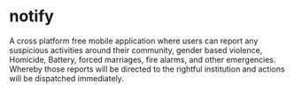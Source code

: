 # notify
A cross platform free mobile application where users can report any suspicious activities around their community, gender based violence, Homicide, Battery, forced marriages, fire alarms, and other emergencies. Whereby those reports will be directed to the rightful institution and actions will be dispatched immediately.
